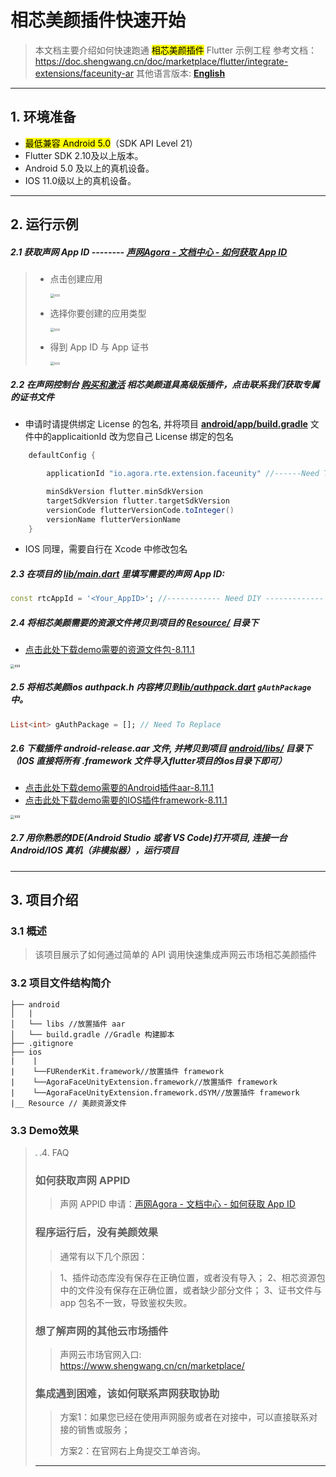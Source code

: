 # 相芯美颜插件快速开始

> 本文档主要介绍如何快速跑通 <mark>相芯美颜插件</mark> Flutter 示例工程
>参考文档：https://doc.shengwang.cn/doc/marketplace/flutter/integrate-extensions/faceunity-ar
> 其他语言版本: [**English**](README-ForFirstTime.md)
---

## 1. 环境准备

- <mark>最低兼容 Android 5.0</mark>（SDK API Level 21）
- Flutter SDK 2.10及以上版本。
- Android 5.0 及以上的真机设备。
- IOS 11.0级以上的真机设备。

---

## 2. 运行示例

##### 2.1 获取声网 App ID -------- [声网Agora - 文档中心 - 如何获取 App ID](https://docs.agora.io/cn/Agora%20Platform/get_appid_token?platform=All%20Platforms#%E8%8E%B7%E5%8F%96-app-id)

> - 点击创建应用
>
>   <img src="https://accktvpic.oss-cn-beijing.aliyuncs.com/pic/github_readme/create_app_1.jpg" alt="xxx" style="zoom:40%;" />
>
> - 选择你要创建的应用类型
>
>   <img src="https://accktvpic.oss-cn-beijing.aliyuncs.com/pic/github_readme/create_app_2.jpg" alt="xxx" style="zoom:40%;" />
>
> - 得到 App ID 与 App 证书
>
>   <img src="https://accktvpic.oss-cn-beijing.aliyuncs.com/pic/github_readme/get_app_id.jpg" alt="xxx" style="zoom:40%;" />

##### 2.2 在声网控制台 [购买和激活](https://docs.agora.io/cn/extension_customer/get_extension?platform=All%20Platforms) 相芯美颜道具高级版插件，点击**联系我们**获取专属的证书文件

- 申请时请提供绑定 License 的包名, 并将项目 [**android/app/build.gradle**](android/app/build.gradle) 文件中的applicaitionId 改为您自己 License 绑定的包名

```gradle
    defaultConfig {

        applicationId "io.agora.rte.extension.faceunity" //------Need To Replace------

        minSdkVersion flutter.minSdkVersion
        targetSdkVersion flutter.targetSdkVersion
        versionCode flutterVersionCode.toInteger()
        versionName flutterVersionName
    }
```
- IOS 同理，需要自行在 Xcode 中修改包名

##### 2.3 在项目的 [**lib/main.dart**](lib/main.dart) 里填写需要的声网 App ID:

```dart
const rtcAppId = '<Your_AppID>'; //------------ Need DIY -------------
```


##### 2.4 将相芯美颜需要的资源文件拷贝到项目的 [**Resource/**](Resource/) 目录下

* [点击此处下载demo需要的资源文件包-8.11.1](https://download.agora.io/marketplace/release/Agora_Marketplace_FaceUnity_v8.11.1_Extension_for_Resource.tar.gz)

<img src="https://web-cdn.agora.io/docs-files/1673335775613" alt="xxx" style="zoom:40%;" />

##### 2.5 将相芯美颜ios authpack.h 内容拷贝到[lib/authpack.dart](lib/authpack.dart) `gAuthPackage`中。

```dart
List<int> gAuthPackage = []; // Need To Replace
```

##### 2.6 下载插件 android-release.aar 文件, 并拷贝到项目 [**android/libs/**](android/libs/) 目录下（IOS 直接将所有 .framework 文件导入flutter项目的ios目录下即可）

* [点击此处下载demo需要的Android插件aar-8.11.1](https://download.agora.io/marketplace/release/Agora_Marketplace_FaceUnity_v8.11.1_Extension_for_Android_v4.3.2-1.tar.gz)
* [点击此处下载demo需要的IOS插件framework-8.11.1](https://download.agora.io/marketplace/release/Agora_Marketplace_FaceUnity_v8.11.1_Extension_for_iOS_v4.3.2-1.tar.gz)


<img src="https://web-cdn.agora.io/docs-files/1673335651833" alt="xxx" style="zoom:40%;" />

##### 2.7 用你熟悉的IDE(Android Studio 或者 VS Code)打开项目, 连接一台 Android/IOS 真机（非模拟器），运行项目

---

## 3. 项目介绍

### 3.1 概述

> 该项目展示了如何通过简单的 API 调用快速集成声网云市场相芯美颜插件

### 3.2 项目文件结构简介

```
├── android
│   |
│   └── libs //放置插件 aar
│   └── build.gradle //Gradle 构建脚本
├── .gitignore
├── ios
|    |
|    └──FURenderKit.framework//放置插件 framework 
|    └──AgoraFaceUnityExtension.framework//放置插件 framework 
|    └──AgoraFaceUnityExtension.framework.dSYM//放置插件 framework 
|__ Resource // 美颜资源文件
```
### 3.3 Demo效果

> <img src="https://accktvpic.oss-cn-beijing.aliyuncs.com/pic/github_readme/market-place/FaceUnity/FaceUnity-effect-3.jpg.jpg" style="zoom:20%;">
> <img src="https://accktvpic.oss-cn-beijing.aliyuncs.com/pic/github_readme/market-place/FaceUnity/FaceUnity-effect-4.jpg.jpg" style="zoom:20%;>
> 
> ---
>
> * enableExtension: 开启/关闭插件
> * enableAITracking: 开启人脸检测
> * enableSticker: 设置猫脸贴纸效果
> * enableComposer: 设置滤镜、美白、瘦脸效果


---

## 4. FAQ

### 如何获取声网 APPID

> 声网 APPID 申请：[声网Agora - 文档中心 - 如何获取 App ID](https://docs.agora.io/cn/Agora%20Platform/get_appid_token?platform=All%20Platforms#%E8%8E%B7%E5%8F%96-app-id)

### 程序运行后，没有美颜效果
> 通常有以下几个原因：

> 1、插件动态库没有保存在正确位置，或者没有导入；
> 2、相芯资源包中的文件没有保存在正确位置，或者缺少部分文件；
> 3、证书文件与 app 包名不一致，导致鉴权失败。

### 想了解声网的其他云市场插件

> 声网云市场官网入口: https://www.shengwang.cn/cn/marketplace/

### 集成遇到困难，该如何联系声网获取协助

> 方案1：如果您已经在使用声网服务或者在对接中，可以直接联系对接的销售或服务；
>
> 方案2：在官网右上角提交工单咨询。

---
